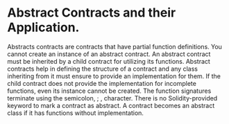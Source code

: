 # Abstract Contracts and their Application.

Abstracts contracts are contracts that have partial function definitions. You cannot create an instance of an abstract contract.
An abstract contract must be inherited by a child contract for utilizing its functions.
Abstract contracts help in defining the structure of a contract and any class inheriting from it must ensure to provide an implementation for them.
If the child contract does not provide the implementation for incomplete functions, even its instance cannot be created.
The function signatures terminate using the semicolon, ; , character.
There is no Solidity-provided keyword to mark a contract as abstract.
A contract becomes an abstract class if it has functions without implementation.

